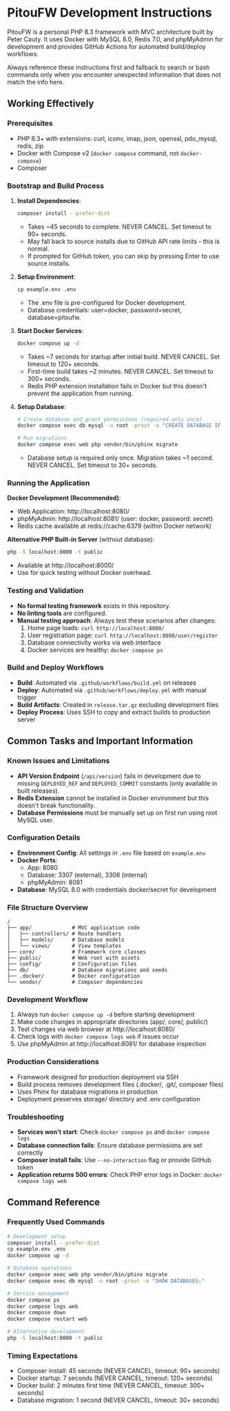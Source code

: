 # PitouFW Development Instructions

PitouFW is a personal PHP 8.3 framework with MVC architecture built by Peter Cauty. It uses Docker with MySQL 8.0, Redis 7.0, and phpMyAdmin for development and provides GitHub Actions for automated build/deploy workflows.

Always reference these instructions first and fallback to search or bash commands only when you encounter unexpected information that does not match the info here.

## Working Effectively

### Prerequisites
- PHP 8.3+ with extensions: curl, iconv, imap, json, openssl, pdo_mysql, redis, zip
- Docker with Compose v2 (`docker compose` command, not `docker-compose`)
- Composer

### Bootstrap and Build Process
1. **Install Dependencies**:
   ```bash
   composer install --prefer-dist
   ```
   - Takes ~45 seconds to complete. NEVER CANCEL. Set timeout to 90+ seconds.
   - May fall back to source installs due to GitHub API rate limits - this is normal.
   - If prompted for GitHub token, you can skip by pressing Enter to use source installs.

2. **Setup Environment**:
   ```bash
   cp example.env .env
   ```
   - The .env file is pre-configured for Docker development.
   - Database credentials: user=docker, password=secret, database=pitoufw.

3. **Start Docker Services**:
   ```bash
   docker compose up -d
   ```
   - Takes ~7 seconds for startup after initial build. NEVER CANCEL. Set timeout to 120+ seconds.
   - First-time build takes ~2 minutes. NEVER CANCEL. Set timeout to 300+ seconds.
   - Redis PHP extension installation fails in Docker but this doesn't prevent the application from running.

4. **Setup Database**:
   ```bash
   # Create database and grant permissions (required only once)
   docker compose exec db mysql -u root -proot -e "CREATE DATABASE IF NOT EXISTS pitoufw; GRANT ALL PRIVILEGES ON pitoufw.* TO 'docker'@'%'; FLUSH PRIVILEGES;"
   
   # Run migrations
   docker compose exec web php vendor/bin/phinx migrate
   ```
   - Database setup is required only once. Migration takes ~1 second. NEVER CANCEL. Set timeout to 30+ seconds.

### Running the Application

**Docker Development (Recommended)**:
- Web Application: http://localhost:8080/
- phpMyAdmin: http://localhost:8081/ (user: docker, password: secret)
- Redis cache available at redis://cache:6379 (within Docker network)

**Alternative PHP Built-in Server** (without database):
```bash
php -S localhost:8000 -t public
```
- Available at http://localhost:8000/
- Use for quick testing without Docker overhead.

### Testing and Validation
- **No formal testing framework** exists in this repository.
- **No linting tools** are configured.
- **Manual testing approach**: Always test these scenarios after changes:
  1. Home page loads: `curl http://localhost:8080/`
  2. User registration page: `curl http://localhost:8080/user/register`
  3. Database connectivity works via web interface
  4. Docker services are healthy: `docker compose ps`

### Build and Deploy Workflows
- **Build**: Automated via `.github/workflows/build.yml` on releases
- **Deploy**: Automated via `.github/workflows/deploy.yml` with manual trigger
- **Build Artifacts**: Created in `release.tar.gz` excluding development files
- **Deploy Process**: Uses SSH to copy and extract builds to production server

## Common Tasks and Important Information

### Known Issues and Limitations
- **API Version Endpoint** (`/api/version`) fails in development due to missing `DEPLOYED_REF` and `DEPLOYED_COMMIT` constants (only available in built releases).
- **Redis Extension** cannot be installed in Docker environment but this doesn't break functionality.
- **Database Permissions** must be manually set up on first run using root MySQL user.

### Configuration Details
- **Environment Config**: All settings in `.env` file based on `example.env`
- **Docker Ports**: 
  - App: 8080
  - Database: 3307 (external), 3306 (internal)
  - phpMyAdmin: 8081
- **Database**: MySQL 8.0 with credentials docker/secret for development

### File Structure Overview
```
/
├── app/             # MVC application code
│   ├── controllers/ # Route handlers
│   ├── models/      # Database models
│   └── views/       # View templates
├── core/            # Framework core classes
├── public/          # Web root with assets
├── config/          # Configuration files
├── db/              # Database migrations and seeds
├── .docker/         # Docker configuration
└── vendor/          # Composer dependencies
```

### Development Workflow
1. Always run `docker compose up -d` before starting development
2. Make code changes in appropriate directories (app/, core/, public/)
3. Test changes via web browser at http://localhost:8080/
4. Check logs with `docker compose logs web` if issues occur
5. Use phpMyAdmin at http://localhost:8081/ for database inspection

### Production Considerations
- Framework designed for production deployment via SSH
- Build process removes development files (.docker/, .git/, composer files)
- Uses Phinx for database migrations in production
- Deployment preserves storage/ directory and .env configuration

### Troubleshooting
- **Services won't start**: Check `docker compose ps` and `docker compose logs`
- **Database connection fails**: Ensure database permissions are set correctly
- **Composer install fails**: Use `--no-interaction` flag or provide GitHub token
- **Application returns 500 errors**: Check PHP error logs in Docker: `docker compose logs web`

## Command Reference

### Frequently Used Commands
```bash
# Development setup
composer install --prefer-dist
cp example.env .env
docker compose up -d

# Database operations  
docker compose exec web php vendor/bin/phinx migrate
docker compose exec db mysql -u root -proot -e "SHOW DATABASES;"

# Service management
docker compose ps
docker compose logs web
docker compose down
docker compose restart web

# Alternative development
php -S localhost:8000 -t public
```

### Timing Expectations
- Composer install: 45 seconds (NEVER CANCEL, timeout: 90+ seconds)
- Docker startup: 7 seconds (NEVER CANCEL, timeout: 120+ seconds)  
- Docker build: 2 minutes first time (NEVER CANCEL, timeout: 300+ seconds)
- Database migration: 1 second (NEVER CANCEL, timeout: 30+ seconds)